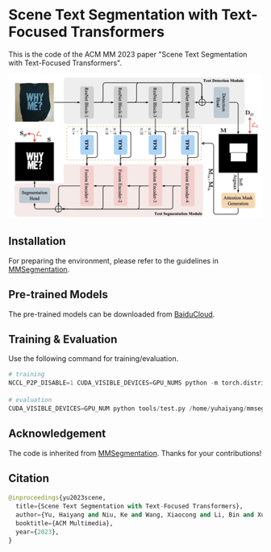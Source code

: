 # Scene Text Segmentation with Text-Focused Transformers
This is the code of the ACM MM 2023 paper "Scene Text Segmentation with Text-Focused Transformers".

![architecture](./architecture.jpg)

## Installation
For preparing the environment, please refer to the guidelines in [MMSegmentation](https://github.com/open-mmlab/mmsegmentation/tree/v0.13.0).

## Pre-trained Models
The pre-trained models can be downloaded from [BaiduCloud]().

## Training & Evaluation
Use the following command for training/evaluation.
```python
# training
NCCL_P2P_DISABLE=1 CUDA_VISIBLE_DEVICES=GPU_NUMS python -m torch.distributed.launch --nproc_per_node=N --nnodes 1 --master_port='***' tools/train.py config_path --work-dir work_path --launcher pytorch --load-from pretrained_model

# evaluation
CUDA_VISIBLE_DEVICES=GPU_NUM python tools/test.py /home/yuhaiyang/mmsegmentation/configs/textformer/textformer-cascade-mit-b0_8x1_160k_totaltext_det.py /home/yuhaiyang/mmsegmentation/work_dirs/b0-1024-2048-bs4-acc72-totaltext/iter_320000.pth --show-dir vis_path --work-dir work_path --eval mIoU mFscore --opacity 1.0
```

## Acknowledgement
The code is inherited from [MMSegmentation](https://github.com/open-mmlab/mmsegmentation). Thanks for your contributions!

## Citation
```python
@inproceedings{yu2023scene,
  title={Scene Text Segmentation with Text-Focused Transformers},
  author={Yu, Haiyang and Niu, Ke and Wang, Xiaocong and Li, Bin and Xue, Xiangyang},
  booktitle={ACM Multimedia},
  year={2023},
}
```